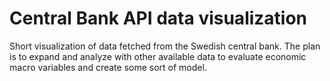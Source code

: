 # Central Bank API data visualization

Short visualization of data fetched from the Swedish central bank. The plan is to expand and analyze with other available data to evaluate economic macro variables and create some sort of model.
